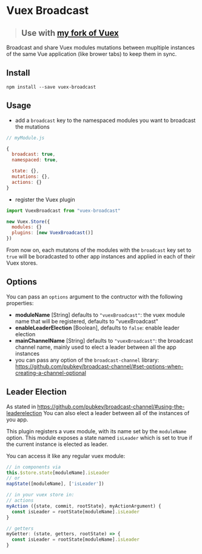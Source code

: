 # Vuex Broadcast

> ## Use with [my fork of Vuex](https://github.com/Kangoula/vuex)

Broadcast and share Vuex modules mutations between mupltiple instances of the same Vue application (like brower tabs) to keep them in sync.

## Install

```
npm install --save vuex-broadcast
```

## Usage

- add a `broadcast` key to the namespaced modules you want to broadcast the mutations

```javascript
// myModule.js

{
  broadcast: true,
  namespaced: true,

  state: {},
  mutations: {},
  actions: {}
}
```

- register the Vuex plugin

```javascript
import VuexBroadcast from "vuex-broadcast"

new Vuex.Store({
  modules: {}
  plugins: [new VuexBroadcast()]
})
```

From now on, each mutatons of the modules with the `broadcast` key set to `true` will be boradcasted to other app instances and applied in each of their Vuex stores.

## Options

You can pass an `options` argument to the contructor with the following properties:

- **moduleName** [String] defaults to `"vuexBroadcast"`: the vuex module name that will be registered, defaults to "vuexBroadcast"
- **enableLeaderElection** [Boolean], defaults to `false`: enable leader election
- **mainChannelName** [String] defaults to `"vuexBroadcast"`: the broadcast channel name, mainly used to elect a leader between all the app instances
- you can pass any option of the `broadcast-channel` library: https://github.com/pubkey/broadcast-channel/#set-options-when-creating-a-channel-optional

## Leader Election

As stated in https://github.com/pubkey/broadcast-channel/#using-the-leaderelection
You can also elect a leader between all of the instances of you app.

This plugin registers a vuex module, with its name set by the `moduleName` option.
This module exposes a state named `isLeader` which is set to true if the current instance is elected as leader.

You can access it like any regular vuex module:

```javascript
// in components via
this.$store.state[moduleName].isLeader
// or
mapState([moduleName], ['isLeader'])

// in your vuex store in:
// actions
myAction ({state, commit, rootState}, myActionArgument) {
  const isLeader = rootState[moduleName].isLeader
}

// getters
myGetter: (state, getters, rootState) => {
  const isLeader = rootState[moduleName].isLeader
}
```
